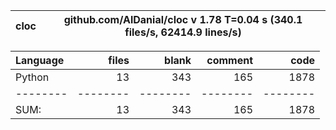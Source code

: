 cloc|github.com/AlDanial/cloc v 1.78  T=0.04 s (340.1 files/s, 62414.9 lines/s)
--- | ---

Language|files|blank|comment|code
:-------|-------:|-------:|-------:|-------:
Python|13|343|165|1878
--------|--------|--------|--------|--------
SUM:|13|343|165|1878
